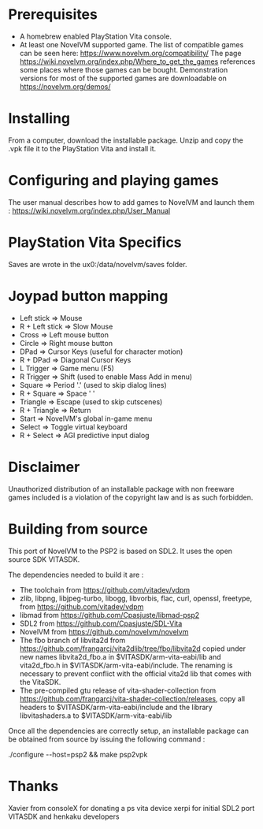 # Prerequisites

-   A homebrew enabled PlayStation Vita console.
-   At least one NovelVM supported game. The list of compatible games can be seen here: https://www.novelvm.org/compatibility/
    The page https://wiki.novelvm.org/index.php/Where_to_get_the_games references some places where those games can be bought. Demonstration versions for most of the supported games are downloadable on https://novelvm.org/demos/

# Installing

From a computer, download the installable package. Unzip and copy the .vpk file it to the PlayStation Vita and install it.

# Configuring and playing games

The user manual describes how to add games to NovelVM and launch them : https://wiki.novelvm.org/index.php/User_Manual

# PlayStation Vita Specifics

Saves are wrote in the ux0:/data/novelvm/saves folder.

# Joypad button mapping

-   Left stick => Mouse
-   R + Left stick => Slow Mouse
-   Cross => Left mouse button
-   Circle => Right mouse button
-   DPad => Cursor Keys (useful for character motion)
-   R + DPad => Diagonal Cursor Keys
-   L Trigger => Game menu (F5)
-   R Trigger => Shift (used to enable Mass Add in menu)
-   Square => Period '.' (used to skip dialog lines)
-   R + Square => Space ' '
-   Triangle => Escape (used to skip cutscenes)
-   R + Triangle => Return
-   Start => NovelVM's global in-game menu
-   Select => Toggle virtual keyboard
-   R + Select => AGI predictive input dialog

# Disclaimer

Unauthorized distribution of an installable package with non freeware games included is a violation of the copyright law and is as such forbidden.

# Building from source

This port of NovelVM to the PSP2 is based on SDL2. It uses the open source SDK VITASDK.

The dependencies needed to build it are :

-   The toolchain from https://github.com/vitadev/vdpm
-   zlib, libpng, libjpeg-turbo, libogg, libvorbis, flac, curl, openssl, freetype, from https://github.com/vitadev/vdpm
-   libmad from https://github.com/Cpasjuste/libmad-psp2
-   SDL2 from https://github.com/Cpasjuste/SDL-Vita
-   NovelVM from https://github.com/novelvm/novelvm
-   The fbo branch of libvita2d from https://github.com/frangarcj/vita2dlib/tree/fbo/libvita2d
    copied under new names libvita2d_fbo.a in $VITASDK/arm-vita-eabi/lib and vita2d_fbo.h in $VITASDK/arm-vita-eabi/include. The renaming is necessary to prevent conflict with the official vita2d lib that comes with the VitaSDK.
-   The pre-compiled gtu release of vita-shader-collection from https://github.com/frangarcj/vita-shader-collection/releases, copy all headers to $VITASDK/arm-vita-eabi/include and the library libvitashaders.a to $VITASDK/arm-vita-eabi/lib

Once all the dependencies are correctly setup, an installable package can be obtained from source by issuing the following command :

./configure --host=psp2 && make psp2vpk

# Thanks

Xavier from consoleX for donating a ps vita device
xerpi for initial SDL2 port
VITASDK and henkaku developers
